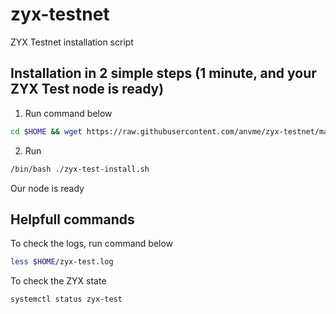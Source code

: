 # zyx-testnet
ZYX Testnet installation script

## Installation in 2 simple steps (1 minute, and your ZYX Test node is ready)

 1. Run command below
```sh
cd $HOME && wget https://raw.githubusercontent.com/anvme/zyx-testnet/main/zyx-test-install.sh && chmod +x ./zyx-test-install.sh
```
 2. Run 
 ```sh
/bin/bash ./zyx-test-install.sh
```
Our node is ready


## Helpfull commands
To check the logs, run command below
```sh
less $HOME/zyx-test.log
```
To check the ZYX state
```sh
systemctl status zyx-test
```
